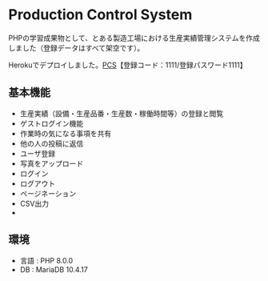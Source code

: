 # Production Control System 
PHPの学習成果物として、とある製造工場における生産実績管理システムを作成しました（登録データはすべて架空です）。
  
Herokuでデプロイしました。[PCS](https://pcs51.herokuapp.com/login.php)【登録コード：1111/登録パスワード1111】

## 基本機能
* 生産実績（設備・生産品番・生産数・稼働時間等）の登録と閲覧
* ゲストログイン機能
* 作業時の気になる事項を共有  
* 他の人の投稿に返信  
* ユーザ登録  
* 写真をアップロード  
* ログイン  
* ログアウト  
* ページネーション 
* CSV出力
* 
## 環境  
* 言語 : PHP 8.0.0
* DB : MariaDB 10.4.17
